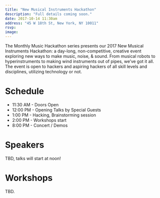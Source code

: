 ```yaml
---
title: "New Musical Instruments Hackathon"
description: "Full details coming soon."
date: 2017-10-14 11:30am
address: "45 W 18th St, New York, NY 10011"
rsvp:
image:
---
```

The Monthly Music Hackathon series presents our 2017 New Musical Instruments Hackathon:  a day-long, non-competitive, creative event exploring new ways to make music, noise, & sound.  From musical robots to hyperinstruments to making wind instruments out of pipes, we’ve got it all. The event is open to hackers and aspiring hackers of all skill levels and disciplines, utilizing technology or not.

# Schedule
- 11:30 AM - Doors Open
- 12:00 PM - Opening Talks by Special Guests
- 1:00 PM - Hacking, Brainstorming session
- 2:00 PM - Workshops start
- 8:00 PM - Concert / Demos

# Speakers
TBD, talks will start at noon!

# Workshops
TBD.
